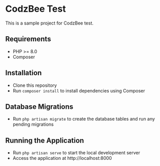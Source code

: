 # CodzBee Test

This is a sample project for CodzBee test.

## Requirements

- PHP >= 8.0
- Composer

## Installation

- Clone this repository
- Run `composer install` to install dependencies using Composer

## Database Migrations

- Run `php artisan migrate` to create the database tables and run any pending migrations

## Running the Application

- Run `php artisan serve` to start the local development server
- Access the application at http://localhost:8000
